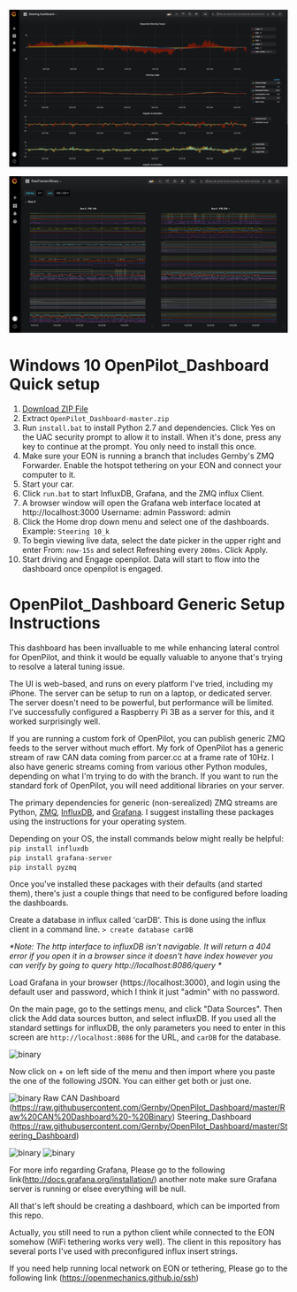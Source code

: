 ![steering](https://github.com/Gernby/OpenPilot_Dashboard/blob/master/SteeringDashboard.png)

![binary](https://github.com/Gernby/OpenPilot_Dashboard/blob/master/BinaryDashboard.png)

# Windows 10 OpenPilot_Dashboard Quick setup

1. [Download ZIP File](../../archive/master.zip)
2. Extract `OpenPilot_Dashboard-master.zip`
3. Run `install.bat` to install Python 2.7 and dependencies. Click Yes on the UAC security prompt to allow it to install. When it's done, press any key to continue at the prompt. You only need to install this once.
4. Make sure your EON is running a branch that includes Gernby's ZMQ Forwarder. Enable the hotspot tethering on your EON and connect your computer to it.
5. Start your car.
6. Click `run.bat` to start InfluxDB, Grafana, and the ZMQ influx Client.
7. A browser window will open the Grafana web interface located at http://localhost:3000
Username: admin
Password: admin
8. Click the Home drop down menu and select one of the dashboards. Example: `Steering 10_k`
9. To begin viewing live data, select the date picker in the upper right and enter From: `now-15s` and select Refreshing every `200ms`. Click Apply.
10. Start driving and Engage openpilot. Data will start to flow into the dashboard once openpilot is engaged.

# OpenPilot_Dashboard Generic Setup Instructions

This dashboard has been invalluable to me while enhancing lateral control for OpenPilot, and think it would be equally valuable to anyone that's trying to resolve a lateral tuning issue.

The UI is web-based, and runs on every platform I've tried, including my iPhone.  The server can be setup to run on a laptop, or dedicated server.  The server doesn't need to be powerful, but performance will be limited.  I've successfully configured a Raspberry Pi 3B as a server for this, and it worked surprisingly well.

If you are running a custom fork of OpenPilot, you can publish generic ZMQ feeds to the server without much effort.  My fork of OpenPilot has a generic stream of raw CAN data coming from parcer.cc at a frame rate of 10Hz.  I also have generic streams coming from various other Python modules, depending on what I'm trying to do with the branch.  If you want to run the standard fork of OpenPilot, you will need additional libraries on your server.  

The primary dependencies for generic (non-serealized) ZMQ streams are Python, [ZMQ](http://zeromq.org/bindings:python), [InfluxDB](https://github.com/influxdata/influxdb), and [Grafana](https://grafana.com/grafana/download).  I suggest installing these packages using the instructions for your operating system. 

Depending on your OS, the install commands below might really be helpful:  
`pip install influxdb`  
`pip install grafana-server`  
`pip install pyzmq`

Once you've installed these packages with their defaults (and started them), there's just a couple things that need to be configured before loading the dashboards. 

Create a database in influx called 'carDB'.  This is done using the influx client in a command line. 
`> create database carDB`

_*Note: The http interface to influxDB isn't navigable.  It will return a 404 error if you open it in a browser since it doesn't have index however you can verify by going to query http://localhost:8086/query *_

Load Grafana in your browser (https://localhost:3000), and login using the default user and password, which I think it just "admin" with no password.

On the main page, go to the settings menu, and click "Data Sources".  Then click the Add data sources button, and select influxDB.  If you used all the standard settings for influxDB, the only parameters you need to enter in this screen are `http://localhost:8086` for the URL, and `carDB` for the database.

![binary](https://i.imgur.com/qJjZYen.png)

Now click on + on left side of the menu and then import where you paste the one of the following JSON. You can either get both or just one.

![binary](https://i.imgur.com/yVr3ZrB.png)
Raw CAN Dashboard (https://raw.githubusercontent.com/Gernby/OpenPilot_Dashboard/master/Raw%20CAN%20Dashboard%20-%20Binary)
Steering_Dashboard (https://raw.githubusercontent.com/Gernby/OpenPilot_Dashboard/master/Steering_Dashboard)

![binary](https://i.imgur.com/4Te8yMf.png)
![binary](https://i.imgur.com/cAMiIwj.png)

For more info regarding  Grafana, Please go to the following link(http://docs.grafana.org/installation/) another note make sure Grafana server is running or elsee everything will be null.

All that's left should be creating a dashboard, which can be imported from this repo.

Actually, you still need to run a python client while connected to the EON somehow (WiFi tethering works very well).  The client in this repository has several ports I've used with preconfigured influx insert strings.

If you need help running local network on EON or tethering, Please go to the following link (https://openmechanics.github.io/ssh)

